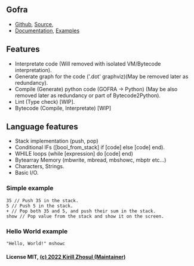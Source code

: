 ## Gofra
- [Github](https://github.com/gofra-lang/), [Source](https://github.com/gofra-lang/core/), 
- [Documentation](https://github.com/gofra-lang/core/blob/main/DOCUMENTATION.md), [Examples](https://github.com/gofra-lang/core/tree/main/examples)

## Features
- Interpretate code (Will removed with isolated VM/Bytecode interpretation).
- Generate graph for the code ('.dot' graphviz)(May be removed later as redundancy).
- Compile (Generate) python code (GOFRA -> Python) (May be also removed later as redundancy or part of Bytecode2Python).
- Lint (Type check) [WIP].
- Bytecode (Compile, Interpretate) [WIP]

## Language features
- Stack implementation (push, pop)
- Conditional IFs ([bool_from_stack] if [code] else [code] end).
- WHILE loops (while [expression] do [code] end)
- Bytearray Memory (mbwrite, mbread, mbshowc, mbptr etc...)
- Characters, Strings.
- Basic I/O.

### Simple example
```
35 // Push 35 in the stack.
5 // Push 5 in the stack.
+ // Pop both 35 and 5, and push their sum in the stack.
show // Pop value from the stack and show it on the screen.
```
### Hello World example
```
"Hello, World!" mshowc
```

#### License MIT, [(c) 2022 Kirill Zhosul (Maintainer)](https://kirillzhosul.github.io/)
